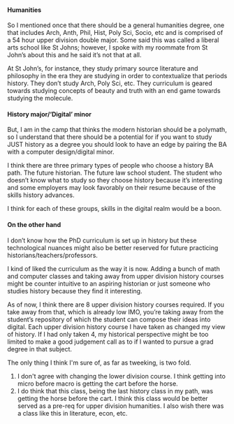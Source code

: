 #### Humanities 

So I mentioned once that there should be a general humanities degree, one that includes Arch, Anth, Phil, Hist, Poly Sci, Socio, etc and is comprised of a 54 hour upper division double major. Some said this was called a liberal arts school like St Johns; however, I spoke with my roommate from St John’s about this and he said it’s not that at all. 

At St John’s, for instance, they study primary source literature and philosophy in the era they are studying in order to contextualize that periods history. They don’t study Arch, Poly Sci, etc. They curriculum is geared towards studying concepts of beauty and truth with an end game towards studying the molecule. 

#### History major/‘Digital’ minor 

But, I am in the camp that thinks the modern historian should be a polymath, so I understand that there should be a potential for if you want to study JUST history as a degree you should look to have an edge by pairing the BA with a computer design/digital minor. 

I think there are three primary types of people who choose a history BA path. The future historian. The future law school student. The student who doesn’t know what to study so they choose history because it’s interesting and some employers may look favorably on their resume because of the skills history advances. 

I think for each of these groups, skills in the digital realm would be a boon. 

#### On the other hand 

I don’t know how the PhD curriculum is set up in history but these technological nuances might also be better reserved for future practicing historians/teachers/professors. 

I kind of liked the curriculum as the way it is now. Adding a bunch of math and computer classes and taking away from upper division history courses might be counter intuitive to an aspiring historian or just someone who studies history because they find it interesting. 

As of now, I think there are 8 upper division history courses required. If you take away from that, which is already low IMO, you’re taking away from the student’s repository of which the student can compose their ideas into digital. Each upper division history course I have taken as changed my view of history. If I had only taken 4, my historical perspective might be too limited to make a good judgement call as to if I wanted to pursue a grad degree in that subject. 

The only thing I think I'm sure of, as far as tweeking, is two fold. 
1) I don't agree with changing the lower division course. I think getting into micro before macro is getting the cart before the horse. 
2) I do think that this class, being the last history class in my path, was getting the horse before the cart. I think this class would be better served as a pre-req for upper division humanities. I also wish there was a class like this in literature, econ, etc. 
